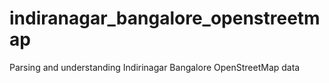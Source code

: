 # indiranagar_bangalore_openstreetmap
Parsing and understanding Indirinagar Bangalore OpenStreetMap data 
